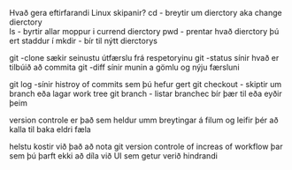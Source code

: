   Hvað gera eftirfarandi Linux skipanir?
  cd - breytir um dierctory aka change dierctory  
ls -  byrtir allar moppur i currend dierctory
pwd - prentar hvað dierctory þú ert staddur í
mkdir - bír til nýtt dierctorys



git -clone sækir seinustu útfærslu frá respetoryinu
git -status sínir hvað er tilbúið að commita
git -diff sínir munin a gömlu og nýju færsluni

  git log -sínir histroy of commits sem þú hefur gert
  git checkout - skiptir um branch eða lagar work tree
  git branch - listar branchec bír þær til eða eyðir þeim


  version controle er það sem heldur umm breytingar á filum og leifir þér að kalla til baka eldri fæla  

  helstu kostir við það að nota git version controle of increas of workflow þar sem þú þarft ekki að díla við UI sem getur verið hindrandi

